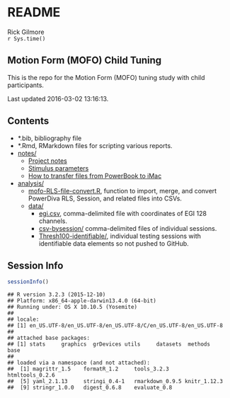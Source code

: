 # README
Rick Gilmore  
`r Sys.time()`  

## Motion Form (MOFO) Child Tuning

This is the repo for the Motion Form (MOFO) tuning study with child participants.

Last updated 2016-03-02 13:16:13.

## Contents

- *.bib, bibliography file
- *.Rmd, RMarkdown files for scripting various reports.
- [notes/](notes/)
    - [Project notes](notes/project-notes-mofo-child-tuning.md)
    - [Stimulus parameters](notes/mofo-child-tuning-parameters.md)
    - [How to transfer files from PowerBook to iMac](connect_PowerBook2iMac.md)
- [analysis/](analysis/)
    - [mofo-RLS-file-convert.R](analysis/mofo-RLS-file-convert.R), function to import, merge, and convert PowerDiva RLS, Session, and related files into CSVs.
    - [data/](analysis/data/)
        - [egi.csv](analysis/data/egi.csv), comma-delimited file with coordinates of EGI 128 channels.
        - [csv-bysession/](analysis/data/csv-bysession/) comma-delimited files of individual sessions.
        - [Thresh100-identifiable/](analysis/data/Thresh100/), individual testing sessions with identifiable data elements so not pushed to GitHub.

## Session Info

```r
sessionInfo()
```

```
## R version 3.2.3 (2015-12-10)
## Platform: x86_64-apple-darwin13.4.0 (64-bit)
## Running under: OS X 10.10.5 (Yosemite)
## 
## locale:
## [1] en_US.UTF-8/en_US.UTF-8/en_US.UTF-8/C/en_US.UTF-8/en_US.UTF-8
## 
## attached base packages:
## [1] stats     graphics  grDevices utils     datasets  methods   base     
## 
## loaded via a namespace (and not attached):
##  [1] magrittr_1.5    formatR_1.2     tools_3.2.3     htmltools_0.2.6
##  [5] yaml_2.1.13     stringi_0.4-1   rmarkdown_0.9.5 knitr_1.12.3   
##  [9] stringr_1.0.0   digest_0.6.8    evaluate_0.8
```
